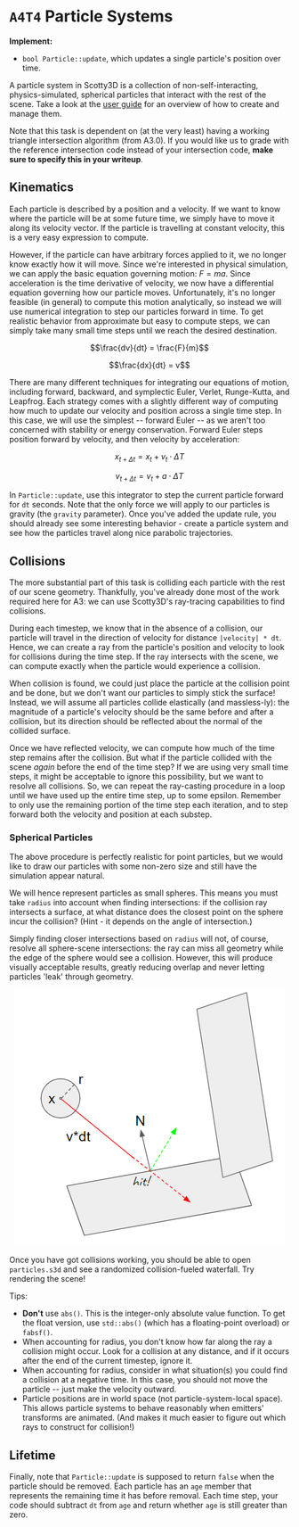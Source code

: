 # `A4T4` Particle Systems

**Implement:**
- `bool Particle::update`, which updates a single particle's position over time.

A particle system in Scotty3D is a collection of non-self-interacting, physics-simulated, spherical particles that interact with the rest of the scene. Take a look at the [user guide](https://cmu-graphics.github.io/Scotty3D-docs/guide/simulate_mode/) for an overview of how to create and manage them. 

Note that this task is dependent on (at the very least) having a working triangle intersection algorithm (from A3.0). If you would like us to grade with the reference intersection code instead of your intersection code, **make sure to specify this in your writeup**.

## Kinematics 

Each particle is described by a position and a velocity. If we want to know where the particle will be at some future time, we simply have to move it along its velocity vector. If the particle is travelling at constant velocity, this is a very easy expression to compute. 

However, if the particle can have arbitrary forces applied to it, we no longer know exactly how it will move. Since we're interested in physical simulation, we can apply the basic equation governing motion: $F = ma$. Since acceleration is the time derivative of velocity, we now have a differential equation governing how our particle moves. Unfortunately, it's no longer feasible (in general) to compute this motion analytically, so instead we will use numerical integration to step our particles forward in time. To get realistic behavior from approximate but easy to compute steps, we can simply take many small time steps until we reach the desired destination.

$$\frac{dv}{dt} = \frac{F}{m}$$

$$\frac{dx}{dt} = v$$

There are many different techniques for integrating our equations of motion, including forward, backward, and symplectic Euler, Verlet, Runge-Kutta, and Leapfrog. Each strategy comes with a slightly different way of computing how much to update our velocity and position across a single time step. In this case, we will use the simplest -- forward Euler -- as we aren't too concerned with stability or energy conservation. Forward Euler steps position forward by velocity, and then velocity by acceleration:

$$x_{t+\Delta t} = x_t + v_t \cdot \Delta T$$

$$v_{t+\Delta t} = v_t + a \cdot \Delta T$$

In `Particle::update`, use this integrator to step the current particle forward for `dt` seconds. Note that the only force we will apply to our particles is gravity (the `gravity` parameter). Once you've added the update rule, you should already see some interesting behavior - create a particle system and see how the particles travel along nice parabolic trajectories. 

## Collisions

The more substantial part of this task is colliding each particle with the rest of our scene geometry. Thankfully, you've already done most of the work required here for A3: we can use Scotty3D's ray-tracing capabilities to find collisions. 

During each timestep, we know that in the absence of a collision, our particle will travel in the direction of velocity for distance `|velocity| * dt`. Hence, we can create a ray from the particle's position and velocity to look for collisions during the time step. If the ray intersects with the scene, we can compute exactly when the particle would experience a collision. 

When collision is found, we could just place the particle at the collision point and be done, but we don't want our particles to simply stick the surface! Instead, we will assume all particles collide elastically (and massless-ly): the magnitude of a particle's velocity should be the same before and after a collision, but its direction should be reflected about the normal of the collided surface. 

Once we have reflected velocity, we can compute how much of the time step remains after the collision. But what if the particle collided with the scene _again_ before the end of the time step? If we are using very small time steps, it might be acceptable to ignore this possibility, but we want to resolve all collisions. So, we can repeat the ray-casting procedure in a loop until we have used up the entire time step, up to some epsilon. Remember to only use the remaining portion of the time step each iteration, and to step forward both the velocity and position at each substep.

### Spherical Particles

The above procedure is perfectly realistic for point particles, but we would like to draw our particles with some non-zero size and still have the simulation appear natural. 

We will hence represent particles as small spheres. This means you must take `radius` into account when finding intersections: if the collision ray intersects a surface, at what distance does the closest point on the sphere incur the collision? (Hint - it depends on the angle of intersection.)

Simply finding closer intersections based on `radius` will not, of course, resolve all sphere-scene intersections: the ray can miss all geometry while the edge of the sphere would see a collision. However, this will produce visually acceptable results, greatly reducing overlap and never letting particles 'leak' through geometry. 

<center><img src="T4/collision.png"></center>

Once you have got collisions working, you should be able to open `particles.s3d` and see a randomized collision-fueled waterfall. Try rendering the scene!

Tips:
- **Don't** use `abs()`. This is the integer-only absolute value function. To get the float version, use `std::abs()` (which has a floating-point overload) or `fabsf()`.
- When accounting for radius, you don't know how far along the ray a collision might occur. Look for a collision at any distance, and if it occurs after the end of the current timestep, ignore it.
- When accounting for radius, consider in what situation(s) you could find a collision at a negative time. In this case, you should not move the particle -- just make the velocity outward.
- Particle positions are in world space (not particle-system-local space). This allows particle systems to behave reasonably when emitters' transforms are animated. (And makes it much easier to figure out which rays to construct for collision!)

## Lifetime

Finally, note that `Particle::update` is supposed to return `false` when the particle should be removed.
Each particle has an `age` member that represents the remaining time it has before removal. Each time step, your code should subtract `dt` from `age` and return whether `age` is still greater than zero. 

